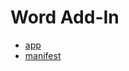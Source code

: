 # Word Add-In

- [app](https://docs.jumpto365.com/addin-word)
- [manifest](https://docs.jumpto365.com/addin-word/word-navigation-manifest.prod.xml)

